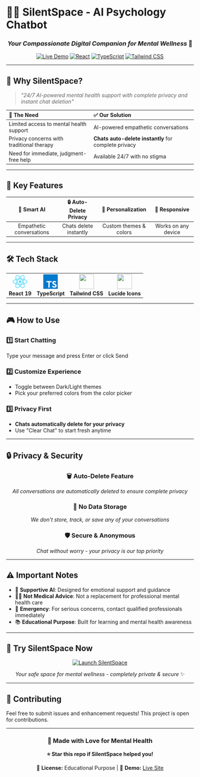 # 🧠✨ SilentSpace - AI Psychology Chatbot

<div align="center">

  ### *Your Compassionate Digital Companion for Mental Wellness* 🌱
  
  [![Live Demo](https://img.shields.io/badge/🌐_Live_Demo-Visit_Now-6366f1?style=for-the-badge&labelColor=1e1b4b)](https://silent-space-3mh5ddh0r-lovepreets-projects-7b59e035.vercel.app/)
  [![React](https://img.shields.io/badge/React_19-61DAFB?style=for-the-badge&logo=react&logoColor=black)](https://reactjs.org/)
  [![TypeScript](https://img.shields.io/badge/TypeScript-007ACC?style=for-the-badge&logo=typescript&logoColor=white)](https://www.typescriptlang.org/)
  [![Tailwind CSS](https://img.shields.io/badge/Tailwind_CSS-38B2AC?style=for-the-badge&logo=tailwind-css&logoColor=white)](https://tailwindcss.com/)
  
</div>

---

## 🌟 **Why SilentSpace?**

> *"24/7 AI-powered mental health support with complete privacy and instant chat deletion"*

| 🎯 **The Need** | ✅ **Our Solution** |
|:---|:---|
| Limited access to mental health support | AI-powered empathetic conversations |
| Privacy concerns with traditional therapy | **Chats auto-delete instantly** for complete privacy |
| Need for immediate, judgment-free help | Available 24/7 with no stigma |

---

## 🚀 **Key Features**

<div align="center">

| 🤖 **Smart AI** | 🔒 **Auto-Delete Privacy** | 🎨 **Personalization** | 📱 **Responsive** |
|:---:|:---:|:---:|:---:|
| Empathetic conversations | Chats delete instantly | Custom themes & colors | Works on any device |

</div>

---

## 🛠️ **Tech Stack**

<table align="center">
<tr>
<td align="center">
<img src="https://raw.githubusercontent.com/devicons/devicon/master/icons/react/react-original.svg" width="40" height="40"/>
<br><strong>React 19</strong>
</td>
<td align="center">
<img src="https://raw.githubusercontent.com/devicons/devicon/master/icons/typescript/typescript-original.svg" width="40" height="40"/>
<br><strong>TypeScript</strong>
</td>
<td align="center">
<img src="https://www.vectorlogo.zone/logos/tailwindcss/tailwindcss-icon.svg" width="40" height="40"/>
<br><strong>Tailwind CSS</strong>
</td>
<td align="center">
<img src="https://lucide.dev/logo.dark.svg" width="40" height="40"/>
<br><strong>Lucide Icons</strong>
</td>
</tr>
</table>

---

## 🎮 **How to Use**

### 1️⃣ **Start Chatting** 
Type your message and press Enter or click Send

### 2️⃣ **Customize Experience**
- Toggle between Dark/Light themes
- Pick your preferred colors from the color picker

### 3️⃣ **Privacy First**
- **Chats automatically delete for your privacy**
- Use "Clear Chat" to start fresh anytime

---

## 🔒 **Privacy & Security**

<div align="center">

### 🗑️ **Auto-Delete Feature**
*All conversations are automatically deleted to ensure complete privacy*

### 🔐 **No Data Storage**
*We don't store, track, or save any of your conversations*

### 🛡️ **Secure & Anonymous**
*Chat without worry - your privacy is our top priority*

</div>

---

## ⚠️ **Important Notes**

- 🤝 **Supportive AI**: Designed for emotional support and guidance
- 👨‍⚕️ **Not Medical Advice**: Not a replacement for professional mental health care
- 🚨 **Emergency**: For serious concerns, contact qualified professionals immediately
- 📚 **Educational Purpose**: Built for learning and mental health awareness

---

## 🚀 **Try SilentSpace Now**

<div align="center">

[![Launch SilentSpace](https://img.shields.io/badge/🚀_Launch_SilentSpace-Click_Here-6366f1?style=for-the-badge&labelColor=1e1b4b)](https://silent-space-3mh5ddh0r-lovepreets-projects-7b59e035.vercel.app/)

*Your safe space for mental wellness - completely private & secure* ✨

</div>

---

## 🤝 **Contributing**

Feel free to submit issues and enhancement requests! This project is open for contributions.

---

<div align="center">

### 💜 **Made with Love for Mental Health**

**⭐ Star this repo if SilentSpace helped you!**

📄 **License:** Educational Purpose | 🔗 **Demo:** [Live Site](https://silent-space-3mh5ddh0r-lovepreets-projects-7b59e035.vercel.app/)

</div>
